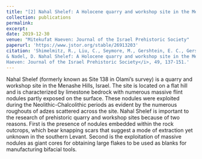 ```yaml
---
title: "[2] Nahal Shelef: A Holocene quarry and workshop site in the Menashe Hills, Israel"
collection: publications
permalink:
excerpt: 
date: 2019-12-30
venue: "Mitekufat Haeven: Journal of the Israel Prehistoric Society"
paperurl: 'https://www.jstor.org/stable/26913203'
citation: 'Shimelmitz, R., Liu, C., Seymore, M., Gershtein, E. C., Gershtein, K. C., Katina, A., Shtober-Zisu, N.,
& Nadel, D. Nahal Shelef: A Holocene quarry and workshop site in the Menashe Hills, Israel. <i>Mitekufat
Haeven: Journal of the Israel Prehistoric Society</i>, 49, 137-151.'
---
```


Nahal Shelef (formerly known as Site 138 in Olami’s survey) is a quarry and workshop site in the Menashe Hills, Israel. The site is located on a flat hill and is characterized by limestone bedrock with numerous massive flint nodules partly exposed on the surface. These nodules were exploited during the Neolithic-Chalcolithic periods as evident by the numerous roughouts of adzes scattered across the site. Nahal Shelef is important to the research of prehistoric quarry and workshop sites because of two reasons. First is the presence of nodules embedded within the rock outcrops, which bear knapping scars that suggest a mode of extraction yet unknown in the southern Levant. Second is the exploitation of massive nodules as giant cores for obtaining large flakes to be used as blanks for manufacturing bifacial tools. 